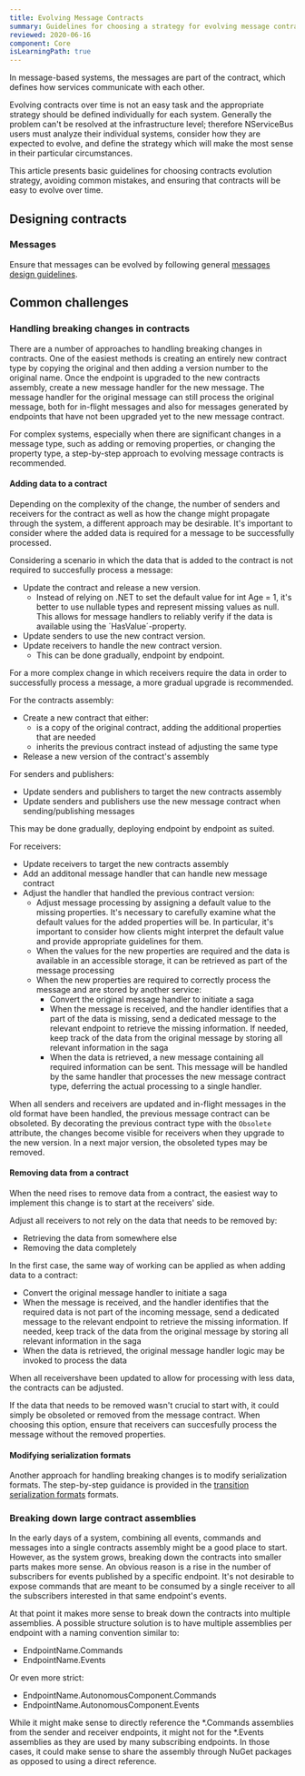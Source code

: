 ```yaml
---
title: Evolving Message Contracts
summary: Guidelines for choosing a strategy for evolving message contracts
reviewed: 2020-06-16
component: Core
isLearningPath: true
---
```


In message-based systems, the messages are part of the contract, which defines how services communicate with each other.

Evolving contracts over time is not an easy task and the appropriate strategy should be defined individually for each system. Generally the problem can't be resolved at the infrastructure level; therefore NServiceBus users must analyze their individual systems, consider how they are expected to evolve, and define the strategy which will make the most sense in their particular circumstances.

This article presents basic guidelines for choosing contracts evolution strategy, avoiding common mistakes, and ensuring that contracts will be easy to evolve over time.

## Designing contracts

### Messages

Ensure that messages can be evolved by following general [messages design guidelines](/nservicebus/messaging/messages-events-commands.md#designing-messages).


## Common challenges

### Handling breaking changes in contracts

There are a number of approaches to handling breaking changes in contracts. One of the easiest methods is creating an entirely new contract type by copying the original and then adding a version number to the original name. Once the endpoint is upgraded to the new contracts assembly, create a new message handler for the new message. The message handler for the original message can still process the original message, both for in-flight messages and also for messages generated by endpoints that have not been upgraded yet to the new message contract.

For complex systems, especially when there are significant changes in a message type, such as adding or removing properties, or changing the property type, a step-by-step approach to evolving message contracts is recommended.

#### Adding data to a contract

Depending on the complexity of the change, the number of senders and receivers for the contract as well as how the change might propagate through the system, a different approach may be desirable. It's important to consider where the added data is required for a message to be successfully processed.

Considering a scenario in which the data that is added to the contract is not required to succesfully process a message:

* Update the contract and release a new version.
  * Instead of relying on .NET to set the default value for int Age = 1, it's better to use nullable types and represent missing values as null. This allows for message handlers to reliably verify if the data is available using the ´HasValue´-property.
* Update senders to use the new contract version.
* Update receivers to handle the new contract version.
  * This can be done gradually, endpoint by endpoint.

For a more complex change in which receivers require the data in order to successfully process a message, a more gradual upgrade is recommended.

For the contracts assembly:

* Create a new contract that either:
  * is a copy of the original contract, adding the additional properties that are needed
  * inherits the previous contract instead of adjusting the same type
* Release a new version of the contract's assembly

For senders and publishers:

* Update senders and publishers to target the new contracts assembly
* Update senders and publishers use the new message contract when sending/publishing messages

This may be done gradually, deploying endpoint by endpoint as suited.

For receivers:

* Update receivers to target the new contracts assembly
* Add an additonal message handler that can handle new message contract
* Adjust the handler that handled the previous contract version:
  * Adjust message processing by assigning a default value to the missing properties.  It's necessary to carefully examine what the default values for the added properties will be. In particular, it's important to consider how clients might interpret the default value and provide appropriate guidelines for them.
  * When the values for the new properties are required and the data is available in an accessible storage, it can be retrieved as part of the message processing
  * When the new properties are required to correctly process the message and are stored by another service:
    * Convert the original message handler to initiate a saga
    * When the message is received, and the handler identifies that a part of the data is missing, send a dedicated message to the relevant endpoint to retrieve the missing information. If needed, keep track of the data from the original message by storing all relevant information in the saga
    * When the data is retrieved, a new message containing all required information can be sent. This message will be handled by the same handler that processes the new message contract type, deferring the actual processing to a single handler.

When all senders and receivers are updated and in-flight messages in the old format have been handled, the previous message contract can be obsoleted. By decorating the previous contract type with the `Obsolete` attribute, the changes become visible for receivers when they upgrade to the new version.
In a next major version, the obsoleted types may be removed.

#### Removing data from a contract

When the need rises to remove data from a contract, the easiest way to implement this change is to start at the receivers' side.

Adjust all receivers to not rely on the data that needs to be removed by:

  * Retrieving the data from somewhere else
  * Removing the data completely

In the first case, the same way of working can be applied as when adding data to a contract:

* Convert the original message handler to initiate a saga
* When the message is received, and the handler identifies that the required data is not part of the incoming message, send a dedicated message to the relevant endpoint to retrieve the missing information. If needed, keep track of the data from the original message by storing all relevant information in the saga
* When the data is retrieved, the original message handler logic may be invoked to process the data

When all receivershave been updated to allow for processing with less data, the contracts can be adjusted.

If the data that needs to be removed wasn't crucial to start with, it could simply be obsoleted or removed from the message contract. When choosing this option, ensure that receivers can succesfully process the message without the removed properties.

#### Modifying serialization formats

Another approach for handling breaking changes is to modify serialization formats. The step-by-step guidance is provided in the [transition serialization formats](/samples/serializers/transitioning-formats/) formats.

### Breaking down large contract assemblies

In the early days of a system, combining all events, commands and messages into a single contracts assembly might be a good place to start. However, as the system grows, breaking down the contracts into smaller parts makes more sense. An obvious reason is a rise in the number of subscribers for events published by a specific endpoint. It's not desirable to expose commands that are meant to be consumed by a single receiver to all the subscribers interested in that same endpoint's events.

At that point it makes more sense to break down the contracts into multiple assemblies. A possible structure solution is to have multiple assemblies per endpoint with a naming convention similar to:

* EndpointName.Commands
* EndpointName.Events

Or even more strict:

* EndpointName.AutonomousComponent.Commands
* EndpointName.AutonomousComponent.Events

While it might make sense to directly reference the \*.Commands assemblies from the sender and receiver endpoints, it might not for the \*.Events assemblies as they are used by many subscribing endpoints. In those cases, it could make sense to share the assembly through NuGet packages as opposed to using a direct reference.
